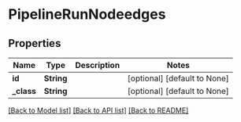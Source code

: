 # PipelineRunNodeedges

## Properties
Name | Type | Description | Notes
------------ | ------------- | ------------- | -------------
**id** | **String** |  | [optional] [default to None]
**_class** | **String** |  | [optional] [default to None]

[[Back to Model list]](../README.md#documentation-for-models) [[Back to API list]](../README.md#documentation-for-api-endpoints) [[Back to README]](../README.md)


